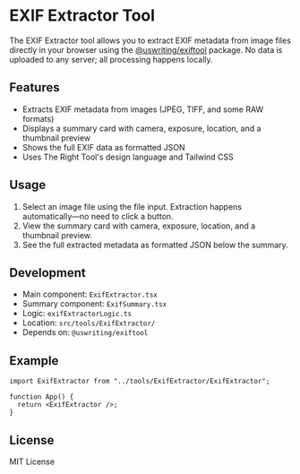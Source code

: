 # EXIF Extractor Tool

The EXIF Extractor tool allows you to extract EXIF metadata from image files directly in your browser using the [@uswriting/exiftool](https://github.com/uswriting/exiftool) package. No data is uploaded to any server; all processing happens locally.

## Features

- Extracts EXIF metadata from images (JPEG, TIFF, and some RAW formats)
- Displays a summary card with camera, exposure, location, and a thumbnail preview
- Shows the full EXIF data as formatted JSON
- Uses The Right Tool's design language and Tailwind CSS

## Usage

1. Select an image file using the file input. Extraction happens automatically—no need to click a button.
2. View the summary card with camera, exposure, location, and a thumbnail preview.
3. See the full extracted metadata as formatted JSON below the summary.

## Development

- Main component: `ExifExtractor.tsx`
- Summary component: `ExifSummary.tsx`
- Logic: `exifExtractorLogic.ts`
- Location: `src/tools/ExifExtractor/`
- Depends on: `@uswriting/exiftool`

## Example

```tsx
import ExifExtractor from "../tools/ExifExtractor/ExifExtractor";

function App() {
  return <ExifExtractor />;
}
```

## License

MIT License
